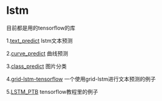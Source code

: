 # lstm

目前都是用的tensorflow的库

1.[text_predict](./text_predict)  lstm文本预测

2.[curve_predict](./curve_predict) 曲线预测

3.[class_predict](./class_predict) 图片分类

4.[grid-lstm-tensorflow](./grid-lstm-tensorflow) 一个使用grid-lstm进行文本预测的例子

5.[LSTM_PTB](./LSTM_PTB) tensorflow教程里的例子
